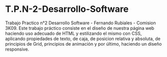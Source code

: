 # T.P.N-2-Desarrollo-Software
Trabajo Practico n°2 Desarrollo Software - Fernando Rubiales - Comision 3K09. 
Este trabajo práctico consiste en el diseño de nuestra página web haciendo uso adecuado de HTML
y estilizando el mismo con CSS, aplicando propiedades de texto, de caja, de posicion relativa
y absoluta, de principios de Grid, principios de animación y por último, haciendo un diseño
responsive.
